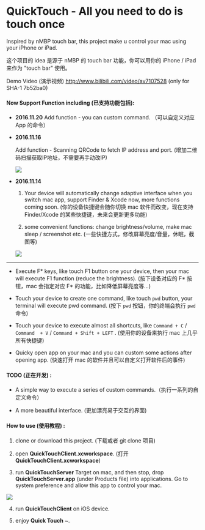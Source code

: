 # QuickTouch - All you need to do is touch once
Inspired by nMBP touch bar, this project make u control your mac using your iPhone or iPad.

这个项目的 idea 是源于 nMBP 的 touch bar 功能，你可以用你的 iPhone / iPad 来作为 "touch bar" 使用。

Demo Video (演示视频) <http://www.bilibili.com/video/av7107528> (only for SHA-1 7b52ba0)

#### Now Support Function including (已支持功能包括):

* **2016.11.20**
  Add function - you can custom command. （可以自定义对应 App 的命令）

* **2016.11.16**
  
  Add function - Scanning QRCode to fetch IP address and port. (增加二维码扫描获取IP地址，不需要再手动改IP)
  
  ![](http://ocnnxadky.bkt.clouddn.com/public/16-11-16/66777151.jpg)
  
* **2016.11.14**

  1. Your device will automatically change adaptive interface when you switch mac app, support Finder & Xcode now,
  more functions coming soon. (你的设备快捷键会随你切换 mac 软件而改变，现在支持 Finder/Xcode 的某些快捷键，未来会更新更多功能)

  2. some convenient functions: change brightness/volume, make mac sleep / screenshot etc. (一些快捷方式，修改屏幕亮度/音量，休眠，截图等)

    ![](http://ocnnxadky.bkt.clouddn.com/public/16-11-15/30523796.jpg)

---

* Execute F* keys, like touch F1 button one your device, then your mac will execute F1 function (reduce the brightness). (按下设备对应的 F* 按钮，mac 会指定对应 F* 的功能，比如降低屏幕亮度等...)

* Touch your device to create one command, like touch `pwd` button, your terminal will execute pwd command. (按下 `pwd` 按钮，你的终端会执行 `pwd` 命令)

* Touch your device to execute almost all shortcuts, like `Command + C` / `Command  + V` / `Command + Shift + LEFT` . (使用你的设备来执行 mac 上几乎所有快捷键)

* Quicky open app on your mac and you can custom some actions after opening app. (快速打开 mac 的软件并且可以自定义打开软件后的事件)

#### TODO (正在开发) :

* A simple way to execute a series of custom commands.（执行一系列的自定义命令）

* A more beautiful interface. (更加漂亮易于交互的界面)

#### How to use (使用教程) :

1. clone or download this project. (下载或者 git clone 项目)

2. open **QuickTouchClient.xcworkspace**. (打开 **QuickTouchClient.xcworkspace**)

3. run **QuickTouchServer** Target on mac, and then stop, drop **QuickTouchServer.app** (under Products file) into applications. Go to system preference and allow this app to control your mac.

  ![](http://ocnnxadky.bkt.clouddn.com/public/16-11-15/99085664.jpg)

4. run **QuickTouchClient** on iOS device.

5. enjoy **Quick Touch** ~.
